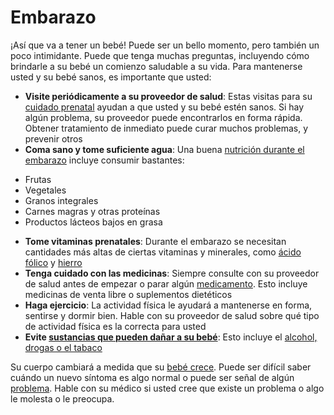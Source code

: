Embarazo
========


¡Así que va a tener un bebé! Puede ser un bello momento, pero también un poco intimidante. Puede que tenga muchas preguntas, incluyendo cómo brindarle a su bebé un comienzo saludable a su vida. Para mantenerse usted y su bebé sanos, es importante que usted:


* **Visite periódicamente a su proveedor de salud**: Estas visitas para su [cuidado prenatal](https://medlineplus.gov/spanish/prenatalcare.html) ayudan a que usted y su bebé estén sanos. Si hay algún problema, su proveedor puede encontrarlos en forma rápida. Obtener tratamiento de inmediato puede curar muchos problemas, y prevenir otros
* **Coma sano y tome suficiente agua**: Una buena [nutrición durante el embarazo](https://medlineplus.gov/spanish/pregnancyandnutrition.html) incluye consumir bastantes:
+ Frutas
+ Vegetales
+ Granos integrales
+ Carnes magras y otras proteínas
+ Productos lácteos bajos en grasa

* **Tome vitaminas prenatales**: Durante el embarazo se necesitan cantidades más altas de ciertas vitaminas y minerales, como [ácido fólico](https://medlineplus.gov/spanish/folicacid.html) y [hierro](https://medlineplus.gov/spanish/iron.html)
* **Tenga cuidado con las medicinas**: Siempre consulte con su proveedor de salud antes de empezar o parar algún [medicamento](https://medlineplus.gov/spanish/pregnancyandmedicines.html). Esto incluye medicinas de venta libre o suplementos dietéticos
* **Haga ejercicio**: La actividad física le ayudará a mantenerse en forma, sentirse y dormir bien. Hable con su proveedor de salud sobre qué tipo de actividad física es la correcta para usted
* **Evite [sustancias que pueden dañar a su bebé](https://medlineplus.gov/spanish/reproductivehazards.html)**: Esto incluye el [alcohol, drogas o el tabaco](https://medlineplus.gov/spanish/pregnancyandsubstanceuse.html)


Su cuerpo cambiará a medida que su [bebé crece](https://medlineplus.gov/spanish/fetalhealthanddevelopment.html). Puede ser difícil saber cuándo un nuevo síntoma es algo normal o puede ser señal de algún [problema](https://medlineplus.gov/spanish/healthproblemsinpregnancy.html). Hable con su médico si usted cree que existe un problema o algo le molesta o le preocupa.

